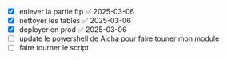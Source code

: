 - [x] enlever la partie ftp ✅ 2025-03-06
- [x] nettoyer les tables ✅ 2025-03-06
- [x] deployer en prod ✅ 2025-03-06
- [ ] update le powershell de Aicha pour faire touner mon module
- [ ] faire tourner le script